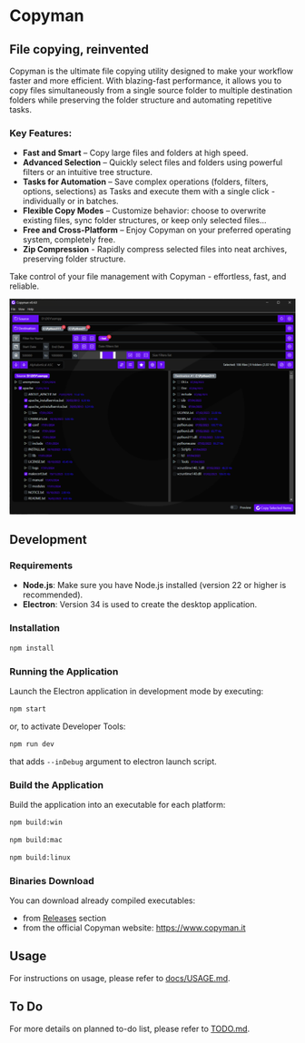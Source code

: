 # Copyman

## File copying, reinvented

Copyman is the ultimate file copying utility designed to make your workflow faster and more efficient. With blazing-fast performance, it allows you to copy files simultaneously from a single source folder to multiple destination folders while preserving the folder structure and automating repetitive tasks.

### Key Features:

- **Fast and Smart** – Copy large files and folders at high speed.
- **Advanced Selection** – Quickly select files and folders using powerful filters or an intuitive tree structure.
- **Tasks for Automation** – Save complex operations (folders, filters, options, selections) as Tasks and execute them with a single click - individually or in batches.
- **Flexible Copy Modes** – Customize behavior: choose to overwrite existing files, sync folder structures, or keep only selected files...
- **Free and Cross-Platform** – Enjoy Copyman on your preferred operating system, completely free.
- **Zip Compression** - Rapidly compress selected files into neat archives, preserving folder structure.

Take control of your file management with Copyman - effortless, fast, and reliable.

![Copyman screenshot](docs/copyman_screenshot.png)

## Development

### Requirements

- **Node.js**: Make sure you have Node.js installed (version 22 or higher is recommended).
- **Electron**: Version 34 is used to create the desktop application.

### Installation

```bash
npm install
```

### Running the Application

Launch the Electron application in development mode by executing:

```bash
npm start
```

or, to activate Developer Tools:
```bash
npm run dev
```
that adds `--inDebug` argument to electron launch script.

### Build the Application

Build the application into an executable for each platform:

```bash
npm build:win
```
```bash
npm build:mac
```
```bash
npm build:linux
```

### Binaries Download
You can download already compiled executables:
- from [Releases](https://github.com/atlantidezign/copyman/releases) section
- from the official Copyman website: https://www.copyman.it

## Usage

For instructions on usage, please refer to [docs/USAGE.md](docs/USAGE.md).

## To Do

For more details on planned to-do list, please refer to [TODO.md](TODO.md).

